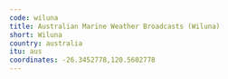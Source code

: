 ```yaml
---
code: wiluna
title: Australian Marine Weather Broadcasts (Wiluna)
short: Wiluna
country: australia
itu: aus
coordinates: -26.3452778,120.5602778
---
```


